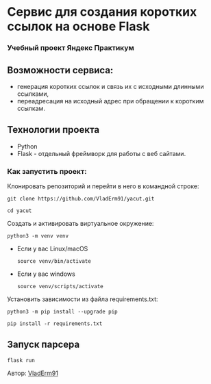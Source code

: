 # Сервис для создания коротких ссылок на основе Flask
### Учебный проект Яндекс Практикум

## Возможности сервиса:
- генерация коротких ссылок и связь их с исходными длинными ссылками,
- переадресация на исходный адрес при обращении к коротким ссылкам.

## Технологии проекта
* Python
* Flask - отдельный фреймворк для работы с веб сайтами. 

### Как запустить проект:
Клонировать репозиторий и перейти в него в командной строке:

```
git clone https://github.com/VladErm91/yacut.git

cd yacut
```

Cоздать и активировать виртуальное окружение:

```
python3 -m venv venv
```

* Если у вас Linux/macOS

    ```
    source venv/bin/activate
    ```

* Если у вас windows

    ```
    source venv/scripts/activate
    ```

Установить зависимости из файла requirements.txt:

```
python3 -m pip install --upgrade pip
```

```
pip install -r requirements.txt
```
## Запуск парсера
```
flask run
```

Автор: [VladErm91](https://github.com/VladErm91)
